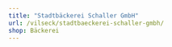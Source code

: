 ```yaml
---
title: "Stadtbäckerei Schaller GmbH"
url: /vilseck/stadtbaeckerei-schaller-gmbh/
shop: Bäckerei
---
```

